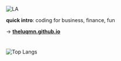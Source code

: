 ![LA](https://github.com/user-attachments/assets/cf9af92a-f637-4694-8cb3-7a8db2021731)

**quick intro**: coding for business, finance, fun

→ [**theluqmn.github.io**](https://theluqmn.github.io)

#

![Top Langs](https://github-readme-stats.vercel.app/api/top-langs/?username=theluqmn&layout=compact&theme=github_dark&card_width=1050&langs_count=6)
